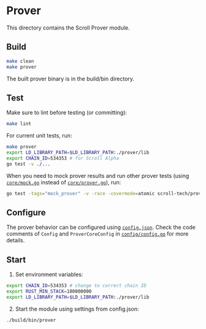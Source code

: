 # Prover

This directory contains the Scroll Prover module.


## Build
```bash
make clean
make prover
```
The built prover binary is in the build/bin directory.


## Test

Make sure to lint before testing (or committing):

```bash
make lint
```

For current unit tests, run:

```bash
make prover
export LD_LIBRARY_PATH=$LD_LIBRARY_PATH:./prover/lib
export CHAIN_ID=534353 # for Scroll Alpha
go test -v ./...
```

When you need to mock prover results and run other prover tests (using [`core/mock.go`](core/mock.go) instead of [`core/prover.go`](core/prover.go)), run:

```bash
go test -tags="mock_prover" -v -race -covermode=atomic scroll-tech/prover/...
```


## Configure

The prover behavior can be configured using [`config.json`](config.json). Check the code comments of `Config` and `ProverCoreConfig` in [`config/config.go`](config/config.go) for more details.


## Start

1. Set environment variables:

```bash
export CHAIN_ID=534353 # change to correct chain ID
export RUST_MIN_STACK=100000000
export LD_LIBRARY_PATH=$LD_LIBRARY_PATH:./prover/lib
```

2. Start the module using settings from config.json:

```bash
./build/bin/prover
```

